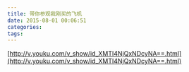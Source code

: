 ```yaml
---
title: 带你参观我刚买的飞机
date: 2015-08-01 00:06:51
categories:
tags:
---
```


[http://v.youku.com/v_show/id_XMTI4NjQxNDcyNA==.html](http://v.youku.com/v_show/id_XMTI4NjQxNDcyNA==.html)
